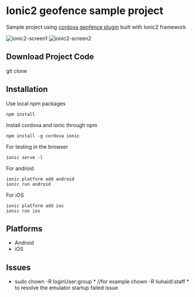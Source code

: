 # Ionic2 geofence sample project

Sample project using [cordova geofence plugin](https://github.com/cowbell/cordova-plugin-geofence) built with Ionic2 framework

![ionic2-screen1](https://cloud.githubusercontent.com/assets/1286444/23096546/4d522902-f61f-11e6-8ed4-b7ddf5cbc62a.png)
![ionic2-screen2](https://cloud.githubusercontent.com/assets/1286444/23096550/5a38b406-f61f-11e6-878e-e4ca09dd60a2.png)

## Download Project Code
git clone 


## Installation

Use local npm packages

```
npm install
```

Install cordova and ionic through npm
```
npm install -g cordova ionic
```

For testing in the browser

```
ionic serve -l
```

For android

```
ionic platform add android
ionic run android
```

For iOS

```
ionic platform add ios
ionic run ios
```

## Platforms

- Android
- iOS

## Issues
 - sudo chown -R loginUser:group * //for example chown -R liuhaidl:staff * to resolve the emulator startup failed issue
